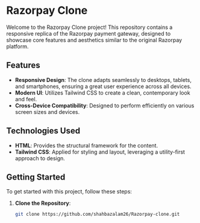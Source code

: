 # Razorpay Clone

Welcome to the Razorpay Clone project! This repository contains a responsive replica of the Razorpay payment gateway, designed to showcase core features and aesthetics similar to the original Razorpay platform.

## Features

- **Responsive Design**: The clone adapts seamlessly to desktops, tablets, and smartphones, ensuring a great user experience across all devices.
- **Modern UI**: Utilizes Tailwind CSS to create a clean, contemporary look and feel.
- **Cross-Device Compatibility**: Designed to perform efficiently on various screen sizes and devices.

## Technologies Used

- **HTML**: Provides the structural framework for the content.
- **Tailwind CSS**: Applied for styling and layout, leveraging a utility-first approach to design.

## Getting Started

To get started with this project, follow these steps:

1. **Clone the Repository**:
   ```bash
   git clone https://github.com/shahbazalam26/Razorpay-clone.git
